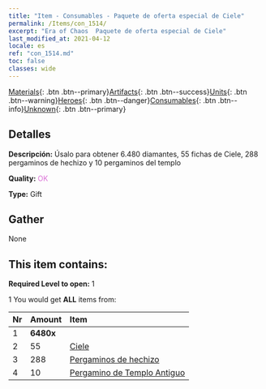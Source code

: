 ```yaml
---
title: "Item - Consumables - Paquete de oferta especial de Ciele"
permalink: /Items/con_1514/
excerpt: "Era of Chaos  Paquete de oferta especial de Ciele"
last_modified_at: 2021-04-12
locale: es
ref: "con_1514.md"
toc: false
classes: wide
---
```

 [Materials](/es/Items/){: .btn .btn--primary}[Artifacts](/es/Items/Artifacts/){: .btn .btn--success}[Units](/es/Items/Units/){: .btn .btn--warning}[Heroes](/es/Items/Heroes/){: .btn .btn--danger}[Consumables](/es/Items/Consumables/){: .btn .btn--info}[Unknown](/es/Items/Unknown/){: .btn .btn--primary}

## Detalles
 **Descripción:** Úsalo para obtener 6.480 diamantes, 55 fichas de Ciele, 288 pergaminos de hechizo y 10 pergaminos del templo

 **Quality:** <span style="color: #DA70D6">OK</span>

 **Type:** Gift

## Gather

  None

## This item contains:

 **Required Level to open:** 1

 1 You would get **ALL** items  from:

  | Nr | Amount |     Item    |
  |:---|:-------|:------------|
  | 1 |  **6480x** | <i class="fas fa-gem"/> |  | 
  | 2 | 55 | [Ciele](/es/Items/her_382/) | 
  | 3 | 288 | [Pergaminos de hechizo](/es/Items/con_694/) | 
  | 4 | 10 | [Pergamino de Templo Antiguo](/es/Items/con_697/) | 
